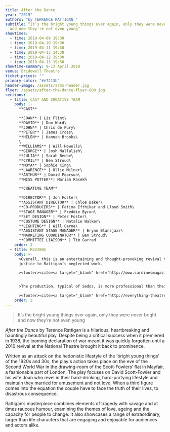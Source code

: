 ```yaml
---
title: After the Dance
year: "2019"
authors: "by TERRENCE RATTIGAN "
subtitle: “It’s the bright young things over again, only they were never bright
  and now they’re not even young”
showtimes:
  - time: 2019-04-09 19:30
  - time: 2019-04-10 19:30
  - time: 2019-04-11 19:30
  - time: 2019-04-13 14:30
  - time: 2019-04-12 19:30
  - time: 2019-04-13 19:30
showtime-summary: 9-13 April 2019
venue: Bridewell Theatre
ticket-prices: ""
primary-color: "#e7213b"
header-image: /assets/arms-header.jpg
flyer: /assets/after-the-dance-flyer-800.jpg
sections:
  - title: CAST AND CREATIVE TEAM
    body: |-
      **CAST**

      **JOAN** | Liz Flint\
      **DAVID** | Dom Ward\
      **JOHN** | Chris de Pury\
      **PETER** | James Cross\
      **HELEN** | Hannah Brooks\
      \
      **WILLIAMS** | Will Howells\
      **GEORGE** | Josh Mallalieh\
      **JULIA** | Sarah Beebe\
      **CYRIL** | Ben Stroud\
      **MOYA** | Sophie King\
      **LAWRENCE** | Ollie Milner\
      **ARTHUR** | David Pearson\
      **MISS POTTER**| Mariam Rasekh

      **CREATIVE TEAM**

      **DIRECTOR** | Jon Foster\
      **ASSISTANT DIRECTOR** | Chloe Baker\
      **CO-PRODUCERS** | Fatima Ifthikar and Lloyd Smith\
      **STAGE MANAGER** | Freddie Byron\
      **SET DESIGN** | Peter Foster\
      **COSTUME DESIGN** | Natalie Walker\
      **LIGHTING** | Will Carne\
      **ASSISTANT STAGE MANAGER** | Erynn Blansjaar\
      **MARKETING COORDINATOR** | Ben Stroud\
      **COMMITTEE LIAISON** | Tim Garrad
    order: 2
  - title: REVIEWS
    body: >-
      >Overall, this is an entertaining and thought-provoking revival that does
      justice to Rattigan’s neglected work.

      ><footer><cite><a target="_blank" href='http://www.sardinesmagazine.co.uk/reviews/review.php?REVIEW-Sedos-After%20the%20Dance&reviewsID=3542'>Sardines</a></cite></footer>


      >The production, typical of Sedos, is more professional than their amateur dramatics moniker might imply, and is certainly one to consider if you’re a nearby City worker keen to take in some fringe theatre that certainly punches above its weight.

      ><footer><cite><a target="_blank" href='http://everything-theatre.co.uk/2019/04/after-the-dance-review.html'>After the Dance, 2019, Everything Theatre</a></cite></footer>
    order: 3
---
```

>It’s the bright young things over again, only they were never bright and now they’re not even young
><footer><cite></cite></footer>

*After the Dance* by Terence Rattigan is a hilarious, heartbreaking and hauntingly beautiful play. Despite being a critical success when it premiered in 1938, the looming declaration of war meant it was quickly forgotten until a 2010 revival at the National Theatre brought it back to prominence.

Written as an attack on the hedonistic lifestyle of the ‘bright young things’ of the 1920s and 30s, the play's action takes place on the eve of the Second World War in the drawing-room of the Scott-Fowlers’ flat in Mayfair, a fashionable part of London. The play focuses on David Scott-Fowler and his wife Joan who revel in their hard-drinking, hard-partying lifestyle and maintain they married for amusement and not love. When a third figure comes into the equation the couple have to face the truth of their lives, to disastrous consequence.

Rattigan’s masterpiece combines elements of tragedy with savage and at times raucous humour, examining the themes of love, ageing and the capacity for people to change. It also showcases a range of extraordinary, larger than life characters that are engaging and enjoyable for audiences and actors alike.